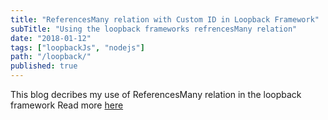 ```yaml
---
title: "ReferencesMany relation with Custom ID in Loopback Framework"
subTitle: "Using the loopback frameworks refrencesMany relation"
date: "2018-01-12"
tags: ["loopbackJs", "nodejs"]
path: "/loopback/"
published: true
---
```


This blog decribes my use of ReferencesMany relation in the loopback framework
Read more [here](https://blog.talentica.com/2018/01/12/referencesmany-relation-with-custom-id-in-loopback-framework/)